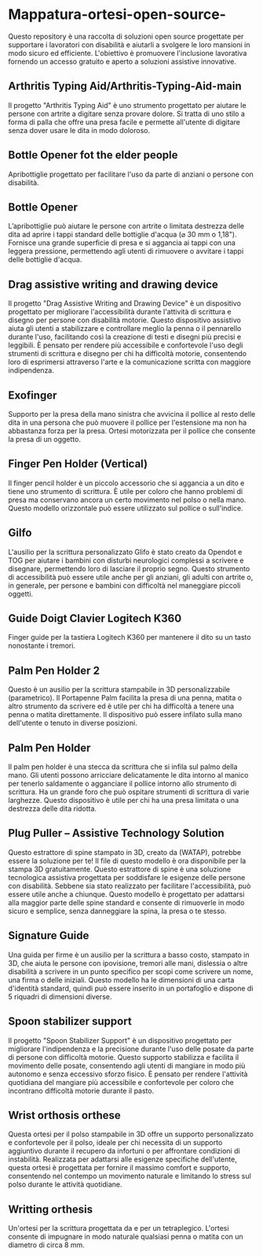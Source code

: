 # Mappatura-ortesi-open-source-
Questo repository è una raccolta di soluzioni open source progettate per supportare i lavoratori con disabilità e aiutarli a svolgere le loro mansioni in modo sicuro ed efficiente. L'obiettivo è promuovere l'inclusione lavorativa fornendo un accesso gratuito e aperto a soluzioni assistive innovative. 

## Arthritis Typing Aid/Arthritis-Typing-Aid-main
Il progetto "Arthritis Typing Aid" è uno strumento progettato per aiutare le persone con artrite a digitare senza provare dolore. Si tratta di uno stilo a forma di palla che offre una presa facile e permette all'utente di digitare senza dover usare le dita in modo doloroso.
## Bottle Opener fot the elder people
Apribottiglie progettato per facilitare l'uso da parte di anziani o persone con disabilità.
## Bottle Opener
L’apribottiglie può aiutare le persone con artrite o limitata destrezza delle dita ad aprire i tappi standard delle bottiglie d'acqua (⌀ 30 mm o 1,18"). Fornisce una grande superficie di presa e si aggancia ai tappi con una leggera pressione, permettendo agli utenti di rimuovere o avvitare i tappi delle bottiglie d'acqua.
## Drag assistive writing and drawing device
Il progetto "Drag Assistive Writing and Drawing Device" è un dispositivo progettato per migliorare l'accessibilità durante l'attività di scrittura e disegno per persone con disabilità motorie. Questo dispositivo assistivo aiuta gli utenti a stabilizzare e controllare meglio la penna o il pennarello durante l'uso, facilitando così la creazione di testi e disegni più precisi e leggibili. È pensato per rendere più accessibile e confortevole l'uso degli strumenti di scrittura e disegno per chi ha difficoltà motorie, consentendo loro di esprimersi attraverso l'arte e la comunicazione scritta con maggiore indipendenza.
## Exofinger
Supporto per la presa della mano sinistra che avvicina il pollice al resto delle dita in una persona che può muovere il pollice per l'estensione ma non ha abbastanza forza per la presa. Ortesi motorizzata per il pollice che consente la presa di un oggetto.
## Finger Pen Holder (Vertical)
Il finger pencil holder è un piccolo accessorio che si aggancia a un dito e tiene uno strumento di scrittura. È utile per coloro che hanno problemi di presa ma conservano ancora un certo movimento nel polso o nella mano. Questo modello orizzontale può essere utilizzato sul pollice o sull'indice.
## Gilfo
L'ausilio per la scrittura personalizzato Glifo è stato creato da Opendot e TOG per aiutare i bambini con disturbi neurologici complessi a scrivere e disegnare, permettendo loro di lasciare il proprio segno. Questo strumento di accessibilità può essere utile anche per gli anziani, gli adulti con artrite o, in generale, per persone e bambini con difficoltà nel maneggiare piccoli oggetti.
## Guide Doigt Clavier Logitech K360
Finger guide per la tastiera Logitech K360 per mantenere il dito su un tasto nonostante i tremori.
## Palm Pen Holder 2
Questo è un ausilio per la scrittura stampabile in 3D personalizzabile (parametrico). Il Portapenne Palm facilita la presa di una penna, matita o altro strumento da scrivere ed è utile per chi ha difficoltà a tenere una penna o matita direttamente. Il dispositivo può essere infilato sulla mano dell'utente o tenuto in diverse posizioni.
## Palm Pen Holder
Il palm pen holder è una stecca da scrittura che si infila sul palmo della mano. Gli utenti possono arricciare delicatamente le dita intorno al manico per tenerlo saldamente o agganciare il pollice intorno allo strumento di scrittura. Ha un grande foro che può ospitare strumenti di scrittura di varie larghezze. Questo dispositivo è utile per chi ha una presa limitata o una destrezza delle dita ridotta.
## Plug Puller – Assistive Technology Solution
Questo estrattore di spine stampato in 3D, creato da (WATAP), potrebbe essere la soluzione per te! Il file di questo modello è ora disponibile per la stampa 3D gratuitamente. Questo estrattore di spine è una soluzione tecnologica assistiva progettata per soddisfare le esigenze delle persone con disabilità. Sebbene sia stato realizzato per facilitare l'accessibilità, può essere utile anche a chiunque. Questo modello è progettato per adattarsi alla maggior parte delle spine standard e consente di rimuoverle in modo sicuro e semplice, senza danneggiare la spina, la presa o te stesso.
## Signature Guide
Una guida per firme è un ausilio per la scrittura a basso costo, stampato in 3D, che aiuta le persone con ipovisione, tremori alle mani, dislessia o altre disabilità a scrivere in un punto specifico per scopi come scrivere un nome, una firma o delle iniziali. Questo modello ha le dimensioni di una carta d'identità standard, quindi può essere inserito in un portafoglio e dispone di 5 riquadri di dimensioni diverse.
## Spoon stabilizer support
Il progetto "Spoon Stabilizer Support" è un dispositivo progettato per migliorare l'indipendenza e la precisione durante l'uso delle posate da parte di persone con difficoltà motorie. Questo supporto stabilizza e facilita il movimento delle posate, consentendo agli utenti di mangiare in modo più autonomo e senza eccessivo sforzo fisico. È pensato per rendere l'attività quotidiana del mangiare più accessibile e confortevole per coloro che incontrano difficoltà motorie durante il pasto.
## Wrist orthosis orthese
Questa ortesi per il polso stampabile in 3D offre un supporto personalizzato e confortevole per il polso, ideale per chi necessita di un supporto aggiuntivo durante il recupero da infortuni o per affrontare condizioni di instabilità. Realizzata per adattarsi alle esigenze specifiche dell'utente, questa ortesi è progettata per fornire il massimo comfort e supporto, consentendo nel contempo un movimento naturale e limitando lo stress sul polso durante le attività quotidiane.
## Writting orthesis
Un'ortesi per la scrittura progettata da e per un tetraplegico. L'ortesi consente di impugnare in modo naturale qualsiasi penna o matita con un diametro di circa 8 mm.
